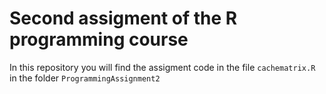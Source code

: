 # Second assigment of the R programming course
In this repository you will find the assigment code in the file `cachematrix.R` in the folder `ProgrammingAssignment2`
